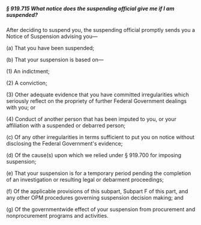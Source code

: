 ##### § 919.715 What notice does the suspending official give me if I am suspended? #####

After deciding to suspend you, the suspending official promptly sends you a Notice of Suspension advising you—

(a) That you have been suspended;

(b) That your suspension is based on—

(1) An indictment;

(2) A conviction;

(3) Other adequate evidence that you have committed irregularities which seriously reflect on the propriety of further Federal Government dealings with you; or

(4) Conduct of another person that has been imputed to you, or your affiliation with a suspended or debarred person;

(c) Of any other irregularities in terms sufficient to put you on notice without disclosing the Federal Government's evidence;

(d) Of the cause(s) upon which we relied under § 919.700 for imposing suspension;

(e) That your suspension is for a temporary period pending the completion of an investigation or resulting legal or debarment proceedings;

(f) Of the applicable provisions of this subpart, Subpart F of this part, and any other OPM procedures governing suspension decision making; and

(g) Of the governmentwide effect of your suspension from procurement and nonprocurement programs and activities.